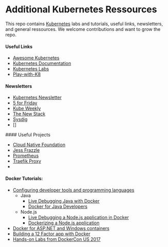 # Additional Kubernetes Ressources

This repo contains [Kubernetes](https://kubernetes) labs and tutorials, useful links, newsletters, and general ressources. We welcome contributions and want to grow the repo.

#### Useful Links

* [Awesome Kubernetes](http://veggiemonk.github.io/awesome-docker/)
* [Kubernetes Documentation](http://docs.docker.com)
* [Kubernetes Labs](https://github.com/docker/labs)
* [Play-with-K8](https://labs.play-with-docker.com)


#### Newsletters

* [Kubernetes Newsletter](http://email.docker.com/ZJI6a09YT0000w0vp30KLFC)
* [5 for Friday](http://brianchristner.us3.list-manage.com/track/click?u=fc0e7be4fb674995b89251efb&id=7205e15ac9&e=f62a500248)
* [Kube Weekly](http://us10.forward-to-friend.com/forward?u=3885586f8f1175194017967d6&id=e3cbd3a3a0&e=fa2e44186e)
* [The New Stack]()
* [Sysdig]()
* []

#### Useful Projects

* [Cloud Native Foundation](https://www.cncf.io)
* [Jess Frazzle]()
* [Prometheus](prometheus.io)
* [Traefik Proxy](https://traefik.io)
* 


#### Docker Tutorials:
* [Configuring developer tools and programming languages](developer-tools/README.md)
  * Java
    * [Live Debugging Java with Docker](developer-tools/java-debugging)
    * [Docker for Java Developers](developer-tools/java/)
  * Node.js
    * [Live Debugging a Node.js application in Docker](developer-tools/nodejs-debugging)
    * [Dockerizing a Node.js application](developer-tools/nodejs/porting/)
* [Docker for ASP.NET and Windows containers](windows/readme.md)
* [Building a 12 Factor app with Docker](12factor/README.md)
* [Hands-on Labs from DockerCon US 2017](dockercon-us-2017/)